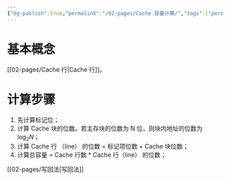 ```yaml
---
{"dg-publish":true,"permalink":"/02-pages/Cache 容量计算/","tags":["personal/blog","计算机组成原理"]}
---
```


# 基本概念
[[02-pages/Cache 行\|Cache 行]]。

# 计算步骤
1. 先计算标记位；
2. 计算 Cache 块的位数。若主存块的位数为 N 位，则块内地址的位数为 $\displaystyle \log_{2}N$；
3. 计算 Cache 行 （line） 的位数 = 标记项位数 + Cache 块位数；
4. 计算总容量 = Cache 行数 * Cache 行（line） 的位数；

[[02-pages/写回法\|写回法]]